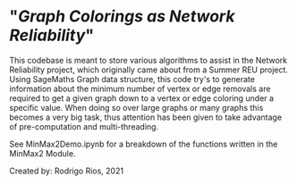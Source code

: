 # "<em>Graph Colorings as Network Reliability</em>"

This codebase is meant to store various algorithms to assist in the Network Reliability project, which originally came about from a Summer REU project. Using SageMaths Graph data structure, this code try's to generate information about the minimum number of vertex or edge removals are required to get a given graph down to a vertex or edge coloring under a specific value. When doing so over large graphs or many graphs this becomes a very big task, thus attention has been given to take advantage of pre-computation and multi-threading.

See MinMax2Demo.ipynb for a breakdown of the functions written in the MinMax2 Module.


Created by: Rodrigo Rios, 2021